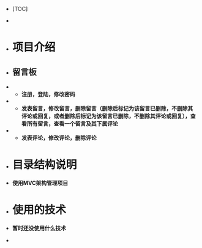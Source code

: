 - [TOC]

  

- 

- # 项目介绍

- ## 留言板

- - **注册，登陆，修改密码** 

- -  **发表留言，修改留言，删除留言（删除后标记为该留言已删除，不删除其评论或回复，或者删除后标记为该留言已删除，不删除其评论或回复），查看所有留言，查看一个留言及其下属评论** 

- -  **发表评论，修改评论，删除评论** 

- # 目录结构说明

- **使用MVC架构管理项目**

- # 使用的技术

- **暂时还没使用什么技术**

- 